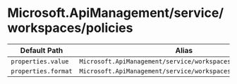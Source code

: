 # Microsoft.ApiManagement/service/workspaces/policies

| Default Path | Alias |
|---|---|
| `properties.value` | `Microsoft.ApiManagement/service/workspaces/policies/value` |
| `properties.format` | `Microsoft.ApiManagement/service/workspaces/policies/format` |

